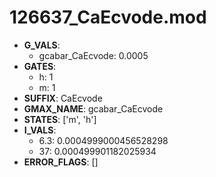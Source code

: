 # 126637_CaEcvode.mod

- **G_VALS**:
  - gcabar_CaEcvode: 0.0005
- **GATES**:
  - h: 1
  - m: 1
- **SUFFIX**: CaEcvode
- **GMAX_NAME**: gcabar_CaEcvode
- **STATES**: ['m', 'h']
- **I_VALS**:
  - 6.3: 0.0004999000456528298
  - 37: 0.000499901182025934
- **ERROR_FLAGS**: []
